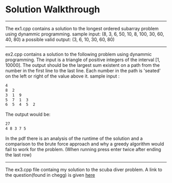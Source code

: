 # Solution Walkthrough

___
The ex1.cpp contains a solution to the longest ordered subarray problem using dynammic programming.
sample input:  (8, 3, 6, 50, 10, 8, 100, 30, 60, 40, 80)
a possible valid output: (3, 6, 10, 30, 60, 80)
___
ex2.cpp contains a solution to the following problem using dynammic programming. The input is a triangle of positive integers of the interval [1, 10000]. The output should be the largest sum existent on a path from the number in the first line to the last line. Each number in the path is 'seated' on the left or right of the value above it. 
sample input :
```bash
4
8  2
3  1  9
5  7  1  3
6  5  4  5  2
```
The output would be:
```bash
27
4 8 3 7 5 
```
In the pdf there is an analysis of the runtime of the solution and a comparison to the brute force approach and why a greedy algorithm would fail to work for the problem. (When running press enter twice after ending the last row)
___
The ex3.cpp file containg my solution to the scuba diver problem. A link to the question(found in chegg) is given [here](https://www.chegg.com/homework-help/questions-and-answers/problem-3-scuba-diver-12-points-scuba-diver-uses-special-equipment-diving-cylinder-two-con-q29192931)